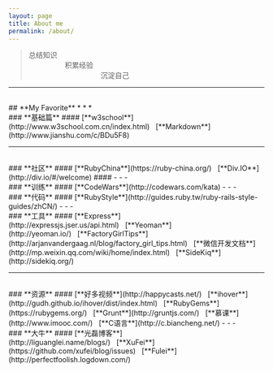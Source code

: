 ```yaml
---
layout: page
title: About me
permalink: /about/
---
```

> 总结知识
> <br>
> &nbsp;&nbsp;&nbsp;&nbsp;&nbsp;&nbsp;&nbsp;&nbsp;&nbsp;&nbsp;&nbsp;&nbsp;&nbsp;&nbsp;&nbsp;&nbsp;&nbsp;&nbsp;积累经验
> <br>
> &nbsp;&nbsp;&nbsp;&nbsp;&nbsp;&nbsp;&nbsp;&nbsp;&nbsp;&nbsp;&nbsp;&nbsp;&nbsp;&nbsp;&nbsp;&nbsp;&nbsp;&nbsp;&nbsp;&nbsp;&nbsp;&nbsp;&nbsp;&nbsp;&nbsp;&nbsp;&nbsp;&nbsp;&nbsp;&nbsp;&nbsp;&nbsp;&nbsp;&nbsp;&nbsp;&nbsp;沉淀自己

- - -
<br>
## **My Favorite**
* * *
<br/>
### **基础篇**
#### [**w3school**](http://www.w3school.com.cn/index.html)&nbsp;&nbsp;&nbsp;[**Markdown**](http://www.jianshu.com/c/BDu5F8)

- - -
<br/>
### **社区**
#### [**RubyChina**](https://ruby-china.org/)&nbsp;&nbsp;&nbsp;[**Div.IO**](http://div.io/#/welcome)
#### 
- - -
<br/>
### **训练**
#### [**CodeWars**](http://codewars.com/kata)
- - -
<br/>
### **代码**
#### [**RubyStyle**](http://guides.ruby.tw/ruby-rails-style-guides/zhCN/)
- - -
<br/>
### **工具**
#### [**Express**](http://expressjs.jser.us/api.html)&nbsp;&nbsp;&nbsp;[**Yeoman**](http://yeoman.io/)&nbsp;&nbsp;&nbsp;[**FactoryGirlTips**](http://arjanvandergaag.nl/blog/factory_girl_tips.html)&nbsp;&nbsp;&nbsp;[**微信开发文档**](http://mp.weixin.qq.com/wiki/home/index.html)&nbsp;&nbsp;&nbsp;[**SideKiq**](http://sidekiq.org/)

- - -
<br/>
### **资源**
#### [**好多视频**](http://happycasts.net/)&nbsp;&nbsp;&nbsp;[**ihover**](http://gudh.github.io/ihover/dist/index.html)&nbsp;&nbsp;&nbsp;[**RubyGems**](https://rubygems.org/)&nbsp;&nbsp;&nbsp;[**Grunt**](http://gruntjs.com/)&nbsp;&nbsp;&nbsp;[**慕课**](http://www.imooc.com/)&nbsp;&nbsp;&nbsp;[**C语言**](http://c.biancheng.net/)
- - -
<br/>
### **大牛**
#### [**光磊博客**](http://liguanglei.name/blogs/)&nbsp;&nbsp;&nbsp;[**XuFei**](https://github.com/xufei/blog/issues)&nbsp;&nbsp;&nbsp;[**Fulei**](http://perfectfoolish.logdown.com/)

